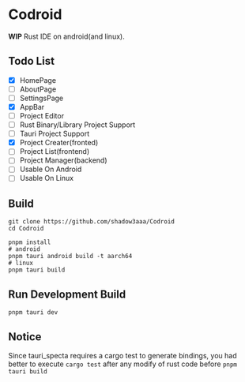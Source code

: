 # Codroid

**WIP** Rust IDE on android(and linux).

## Todo List

- [x] HomePage
- [ ] AboutPage
- [ ] SettingsPage
- [x] AppBar
- [ ] Project Editor
- [ ] Rust Binary/Library Project Support
- [ ] Tauri Project Support
- [x] Project Creater(fronted)
- [ ] Project List(frontend)
- [ ] Project Manager(backend)
- [ ] Usable On Android
- [ ] Usable On Linux

## Build

```shell
git clone https://github.com/shadow3aaa/Codroid
cd Codroid

pnpm install
# android
pnpm tauri android build -t aarch64
# linux
pnpm tauri build
```

## Run Development Build

```shell
pnpm tauri dev
```

## Notice

Since tauri_specta requires a cargo test to generate bindings, you had better to execute `cargo test` after any modify of rust code before `pnpm tauri build`
